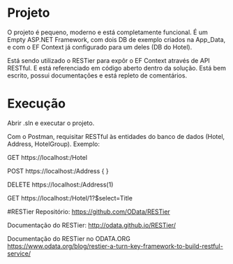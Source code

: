 # Projeto
O projeto é pequeno, moderno e está completamente funcional.
É um Empty ASP.NET Framework, com dois DB de exemplo criados na App_Data, e com o EF Context já configurado para um deles (DB do Hotel).

Está sendo utilizado o RESTier para expôr o EF Context através de API RESTful. E está referenciado em código aberto dentro da solução. Está bem escrito, possui documentações e está repleto de comentários.

# Execução
Abrir .sln e executar o projeto.

Com o Postman, requisitar RESTful às entidades do banco de dados (Hotel, Address, HotelGroup).
Exemplo:

GET https://localhost:<porta>/Hotel

POST https://localhost:<porta>/Address
{
  <PROPRIEDADES DA ENTIDADE ADDRESS>
}

DELETE https://localhost:<porta>/Address(1)

GET https://localhost:<porta>/Hotel/1?$select=Title


#RESTier
Repositório:
https://github.com/OData/RESTier

Documentação do RESTier:
http://odata.github.io/RESTier/

Documentação do RESTier no ODATA.ORG
https://www.odata.org/blog/restier-a-turn-key-framework-to-build-restful-service/
